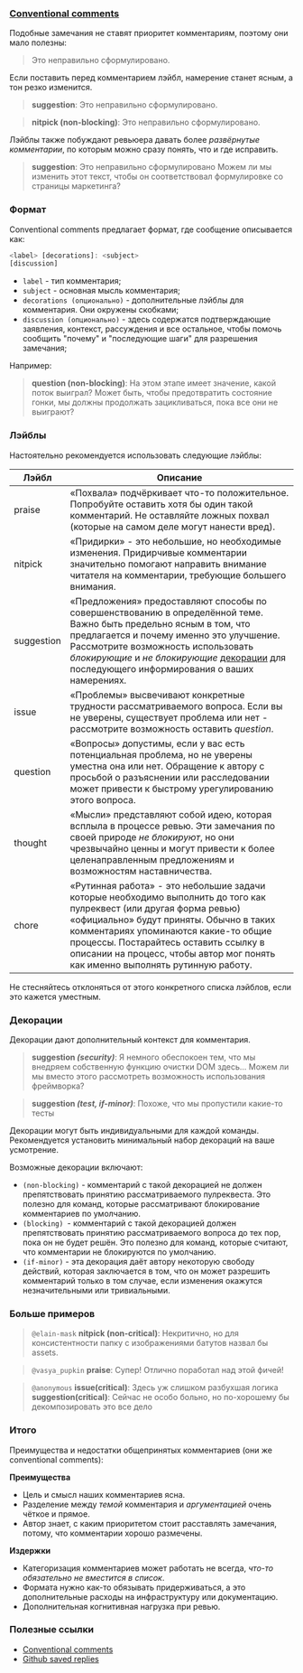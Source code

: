 ### [Conventional comments](https://conventionalcomments.org/)

Подобные замечания не ставят приоритет комментариям, поэтому они мало полезны:

> Это неправильно сформулировано.

Если поставить перед комментарием лэйбл, намерение станет ясным, а тон резко изменится.

> **suggestion**: Это неправильно сформулировано.

> **nitpick (non-blocking)**: Это неправильно сформулировано.

Лэйблы также побуждают ревьюера давать более _развёрнутые комментарии_, по которым можно сразу понять, что и где исправить.

> **suggestion**: Это неправильно сформулировано
> Можем ли мы изменить этот текст, чтобы он соответствовал формулировке со страницы маркетинга?

### Формат

Conventional comments предлагает формат, где сообщение описывается как:

```js
<label> [decorations]: <subject>
[discussion]
```

- `label` - тип комментария;
- `subject` - основная мысль комментария;
- `decorations (опционально)` - дополнительные лэйблы для комментария. Они окружены скобками;
- `discussion (опционально)` - здесь содержатся подтверждающие заявления, контекст, рассуждения и все остальное, чтобы помочь сообщить "почему" и "последующие шаги" для разрешения замечания;

Например:

> **question (non-blocking)**: На этом этапе имеет значение, какой поток выиграл?
> Может быть, чтобы предотвратить состояние гонки, мы должны продолжать зацикливаться, пока все они не выиграют?

### Лэйблы

Настоятельно рекомендуется использовать следующие лэйблы:

| Лэйбл      | Описание                                                                                                         |
|------------|--------------------------------------------------------------------------------------------------------------|
| praise     | «Похвала» подчёркивает что-то положительное. Попробуйте оставить хотя бы один такой комментарий. Не оставляйте ложных похвал (которые на самом деле могут нанести вред).|
| nitpick    | «Придирки» - это небольшие, но необходимые изменения. Придирчивые комментарии значительно помогают направить внимание читателя на комментарии, требующие большего внимания.|
| suggestion | «Предложения» предоставляют способы по совершенствованию в определённой теме. Важно быть предельно ясным в том, что предлагается и почему именно это улучшение. Рассмотрите возможность использовать _блокирующие_ и _не блокирующие_ [декорации](http://doka.guide/tools/code-review/#dekoracii) для последующего информирования о ваших намерениях.|
| issue      | «Проблемы» высвечивают конкретные трудности рассматриваемого вопроса. Если вы не уверены, существует проблема или нет - рассмотрите возможность оставить _question_.|
| question   | «Вопросы» допустимы, если у вас есть потенциальная проблема, но не уверены уместна она или нет. Обращение к автору с просьбой о разъяснении или расследовании может привести к быстрому урегулированию этого вопроса. |
| thought    | «Мысли» представляют собой идею, которая всплыла в процессе ревью. Эти замечания по своей природе _не блокируют_, но они чрезвычайно ценны и могут привести к более целенаправленным предложениям и возможностям наставничества.|
| chore      | «Рутинная работа» - это небольшие задачи которые необходимо выполнить до того как пулреквест (или другая форма ревью) «официально» будут приняты. Обычно в таких комментариях упоминаются какие-то общие процессы. Постарайтесь оставить ссылку в описании на процесс, чтобы автор мог понять как именно выполнять рутинную работу. |

Не стесняйтесь отклоняться от этого конкретного списка лэйблов, если это кажется уместным.

### Декорации

Декорации дают дополнительный контекст для комментария.

> **suggestion *(security)***: Я немного обеспокоен тем, что мы внедряем собственную функцию очистки DOM здесь...
> Можем ли мы вместо этого рассмотреть возможность использования фреймворка?

> **suggestion *(test, if-minor)***: Похоже, что мы пропустили какие-то тесты

Декорации могут быть индивидуальными для каждой команды. Рекомендуется установить минимальный набор декораций на ваше усмотрение.

Возможные декорации включают:

- `(non-blocking)` - комментарий с такой декорацией не должен препятствовать принятию рассматриваемого пулреквеста. Это полезно для команд, которые рассматривают блокирование комментариев по умолчанию.
- `(blocking) `- комментарий с такой декорацией должен препятствовать принятию рассматриваемого вопроса до тех пор, пока он не будет решён. Это полезно для команд, которые считают, что комментарии не блокируются по умолчанию.
- `(if-minor)` - эта декорация даёт автору некоторую свободу действий, которая заключается в том, что он может разрешить комментарий только в том случае, если изменения окажутся незначительными или тривиальными.

### Больше примеров

> `@elain-mask`
> **nitpick (non-critical)**: Некритично, но для консистентности папку с изображениями батутов назвал бы assets.

> `@vasya_pupkin`
> **praise**: Супер! Отлично поработал над этой фичей!

> `@anonymous`
> **issue(critical)**: Здесь уж слишком разбухшая логика
> **suggestion(critical)**: Сейчас не особо больно, но по-хорошему бы декомпозировать это все дело

### Итого

Преимущества и недостатки общепринятых комментариев (они же conventional comments):

**Преимущества**
- Цель и смысл наших комментариев ясна.
- Разделение между _темой_ комментария и _аргументацией_ очень чёткое и прямое.
- Автор знает, с каким приоритетом стоит расставлять замечания, потому, что комментарии хорошо размечены.

**Издержки**
- Категоризация комментариев может работать не всегда, _что-то обязательно не вместится в список_.
- Формата нужно как-то обязывать придерживаться, а это дополнительные расходы на инфраструктуру или документацию.
- Дополнительная когнитивная нагрузка при ревью.

### Полезные ссылки

- [Conventional comments](https://conventionalcomments.org/)
- [Github saved replies](https://gist.github.com/yesnoruly/ad4554360fe6c41668186e64e28c16b7)
